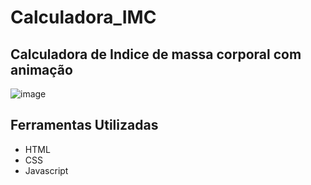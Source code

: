 # Calculadora_IMC
## Calculadora de Indice de massa corporal com animação
![image](https://github.com/Jorge-Marcelo/Calculadora_IMC/assets/49494259/bf49174e-6f6b-428c-a11c-5a7a7b911c36)
## Ferramentas Utilizadas 
- HTML
- CSS
- Javascript

